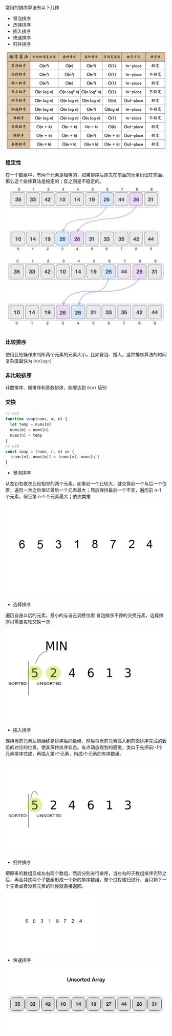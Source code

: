 常用的排序算法有以下几种
- 冒泡排序
- 选择排序
- 插入排序
- 快速排序
- 归并排序

![](../image/paixu.jpg)

### 稳定性
在一个数组中，有两个元素是相等的，如果排序后原先在前面的元素仍旧在前面，那么这个排序算法是稳定的；反之则是不稳定的。
![](../image/paixu_wending.jpg)
![](../image/paixu_buwending.jpg)

### 比较排序
使用比较操作来判断两个元素的元素大小，比如冒泡、插入，这种排序算法的时间复杂度最快为 `O(nlogn)`

### 非比较排序
计数排序、桶排序和基数排序，能够达到 `O(n)` 级别

### 交换
```js
// es5
function swap(nums, m, n) {
  let temp = nums[m]
  nums[m] = nums[n]
  nums[n] = temp
}
// es6
const swap = (nums, n, m) => {
  [nums[n], nums[m]] = [nums[m], nums[n]]
}
```

- 冒泡排序

从左到右依次比较相邻的两个元素，如果前一个比较大，就交换前一个与后一个位置，遍历一次之后保证最后一个元素最大；然后保持最后一个不变，遍历前 n-1 个元素，保证第 n-1 个元素最大；依次类推
![](../image/maopao.gif)

- 选择排序

遍历自身以后的元素，最小的与自己调换位置
冒泡排序不停的交换元素，选择排序只需要每轮交换一次

![](../image/xuanze.gif)

- 插入排序

保持当前元素左侧始终是排序后的数组，然后将当前元素插入到前面排序完成的数组的对应的位置，使其保持排序状态。有点动态规划的感觉，类似于先把前i-1个元素排序完成，再插入第i个元素，构成i个元素的有序数组。

![](../image/charu.gif)

- 归并排序

把原来的数组变成左右两个数组，然后分别进行排序，当左右的子数组排序完毕之后，再合并这两个子数组形成一个新的排序数组。整个过程递归进行，当只剩下一个元素或者没有元素的时候就直接返回。

![](../image/guibing.gif)

- 快速排序

![](../image/kuai.gif)